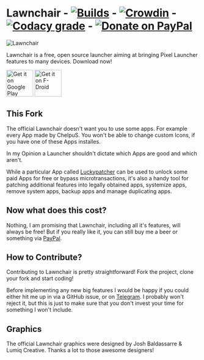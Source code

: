 # Lawnchair - [![Builds](https://build.codebucket.de/api/badges/LawnchairLauncher/Lawnchair/status.svg)](https://build.codebucket.de/LawnchairLauncher/Lawnchair) - [![Crowdin](https://d322cqt584bo4o.cloudfront.net/lawnchairandroid/localized.svg)](http://translate.lawnchair.info) - [![Codacy grade](https://img.shields.io/codacy/grade/e2727925367548d7bbef71d54209d35b.svg)](https://www.codacy.com/app/deletescape/Lawnchair/dashboard) - [![Donate on PayPal](https://img.shields.io/badge/PayPal-Donate%20Now-brightgreen.svg)](https://paypal.me/deletescape)

![Lawnchair](banner.png)

Lawnchair is a free, open source launcher aiming at bringing Pixel Launcher features to many devices. 
Download now!

<a href="https://play.google.com/store/apps/details?id=ch.deletescape.lawnchair.plah">
<img src="https://play.google.com/intl/en_us/badges/images/generic/en_badge_web_generic.png" height="70" alt="Get it on Google Play"/></a>
<a href="https://f-droid.org/packages/ch.deletescape.lawnchair.plah/" target="_blank">
<img src="https://f-droid.org/badge/get-it-on.png" alt="Get it on F-Droid" height="70"/></a>

## This Fork

The official Lawnchair doesn't want you to use some apps. For example every App made by ChelpuS.
You won't be able to change custom Icons, if you have one of these Apps installes.

In my Opinion a Launcher shouldn't dictate which Apps are good and which aren't.

While a particular App called [Luckypatcher](https://www.luckypatchers.com/) can be used to unlock some paid Apps for free or bypass microtransactions, it's also a handy tool for patching additional features into legally obtained apps, systemize apps, remove system apps, backup apps and manage duplicating apps.

## Now what does this cost?

Nothing, I am promising that Lawnchair, including all it's features, will always be free! But if you really like it, you can still buy me a beer or something via [PayPal](https://www.paypal.me/deletescape).

## How to Contribute?

Contributing to Lawnchair is pretty straightforward! Fork the project, clone your fork and start coding!

Before implementing any new big features I would be happy if you could either hit me up in via a GitHub issue, or on [Telegram](https://t.me/deletescape). I probably won't reject it, but this is just to make sure that you don't invest your time for something I won't include.

## Graphics

The official Lawnchair graphics were designed by Josh Baldassarre & Lumiq Creative. Thanks a lot to those awesome designers!
